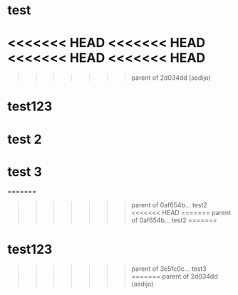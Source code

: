 # test
<<<<<<< HEAD
<<<<<<< HEAD
<<<<<<< HEAD
<<<<<<< HEAD
=======
>>>>>>> parent of 2d034dd (asdijo)
# test123
# test 2
# test 3
=======
>>>>>>> parent of 0af654b... test2
<<<<<<< HEAD
=======
>>>>>>> parent of 0af654b... test2
=======
# test123
>>>>>>> parent of 3e5fc0c... test3
=======
>>>>>>> parent of 2d034dd (asdijo)
